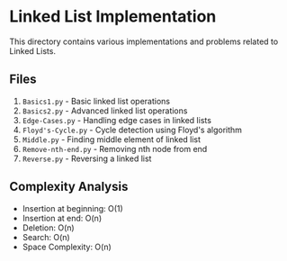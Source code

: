 # Linked List Implementation

This directory contains various implementations and problems related to Linked Lists.

## Files

1. `Basics1.py` - Basic linked list operations
2. `Basics2.py` - Advanced linked list operations
3. `Edge-Cases.py` - Handling edge cases in linked lists
4. `Floyd's-Cycle.py` - Cycle detection using Floyd's algorithm
5. `Middle.py` - Finding middle element of linked list
6. `Remove-nth-end.py` - Removing nth node from end
7. `Reverse.py` - Reversing a linked list

## Complexity Analysis

- Insertion at beginning: O(1)
- Insertion at end: O(n)
- Deletion: O(n)
- Search: O(n)
- Space Complexity: O(n)
